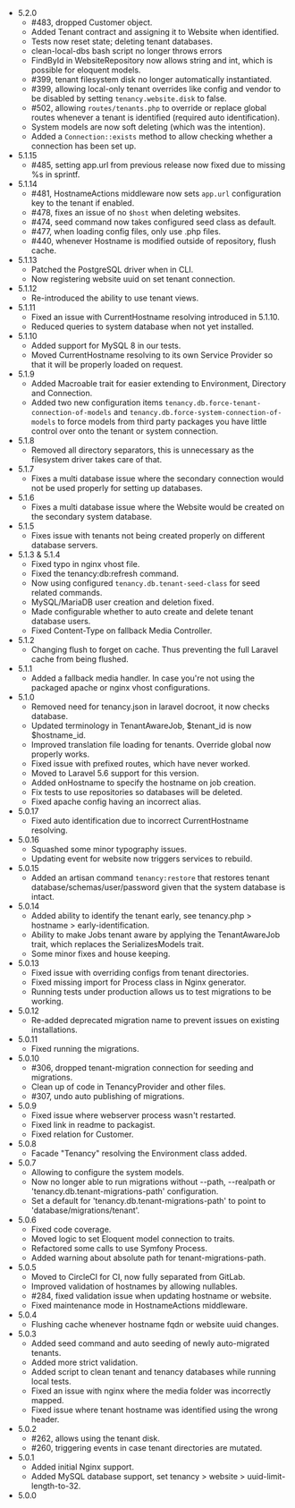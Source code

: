 - 5.2.0
    - #483, dropped Customer object.
    - Added Tenant contract and assigning it to Website when identified.
    - Tests now reset state; deleting tenant databases.
    - clean-local-dbs bash script no longer throws errors
    - FindById in WebsiteRepository now allows string and int, which is possible for eloquent models.
    - #399, tenant filesystem disk no longer automatically instantiated.
    - #399, allowing local-only tenant overrides like config and vendor to be disabled by setting `tenancy.website.disk` to false.
    - #502, allowing `routes/tenants.php` to override or replace global routes whenever a tenant is identified (required auto identification).
    - System models are now soft deleting (which was the intention).
    - Added a `Connection::exists` method to allow checking whether a connection has been set up.
- 5.1.15
    - #485, setting app.url from previous release now fixed due to missing %s in sprintf.
- 5.1.14
    - #481, HostnameActions middleware now sets `app.url` configuration key to the tenant if enabled.
    - #478, fixes an issue of no `$host` when deleting websites.
    - #474, seed command now takes configured seed class as default.
    - #477, when loading config files, only use .php files.
    - #440, whenever Hostname is modified outside of repository, flush cache.
- 5.1.13
    - Patched the PostgreSQL driver when in CLI.
    - Now registering website uuid on set tenant connection.
- 5.1.12
    - Re-introduced the ability to use tenant views.
- 5.1.11
    - Fixed an issue with CurrentHostname resolving introduced in 5.1.10.
    - Reduced queries to system database when not yet installed.
- 5.1.10
    - Added support for MySQL 8 in our tests.
    - Moved CurrentHostname resolving to its own Service Provider so that it will be properly loaded on request.
- 5.1.9
    - Added Macroable trait for easier extending to Environment, Directory and Connection.
    - Added two new configuration items `tenancy.db.force-tenant-connection-of-models` and `tenancy.db.force-system-connection-of-models` to force models from third party packages you have little control over onto the tenant or system connection.
- 5.1.8
    - Removed all directory separators, this is unnecessary as the filesystem driver takes care of that.
- 5.1.7
    - Fixes a multi database issue where the secondary connection would not be used properly for setting up databases.
- 5.1.6
    - Fixes a multi database issue where the Website would be created on the secondary system database.
- 5.1.5
    - Fixes issue with tenants not being created properly on different database servers.
- 5.1.3 & 5.1.4
    - Fixed typo in nginx vhost file.
    - Fixed the tenancy:db:refresh command.
    - Now using configured `tenancy.db.tenant-seed-class` for seed related commands.
    - MySQL/MariaDB user creation and deletion fixed.
    - Made configurable whether to auto create and delete tenant database users.
    - Fixed Content-Type on fallback Media Controller.
- 5.1.2
    - Changing flush to forget on cache. Thus preventing the full Laravel cache from being flushed.
- 5.1.1
    - Added a fallback media handler. In case you're not using the packaged apache or nginx vhost configurations.
- 5.1.0
    - Removed need for tenancy.json in laravel docroot, it now checks database.
    - Updated terminology in TenantAwareJob, $tenant_id is now $hostname_id.
    - Improved translation file loading for tenants. Override global now properly works.
    - Fixed issue with prefixed routes, which have never worked.
    - Moved to Laravel 5.6 support for this version.
    - Added onHostname to specify the hostname on job creation.
    - Fix tests to use repositories so databases will be deleted.
    - Fixed apache config having an incorrect alias.
- 5.0.17
    - Fixed auto identification due to incorrect CurrentHostname resolving.
- 5.0.16
    - Squashed some minor typography issues.
    - Updating event for website now triggers services to rebuild.
- 5.0.15
    - Added an artisan command `tenancy:restore` that restores tenant database/schemas/user/password given that the system database is intact.
- 5.0.14
    - Added ability to identify the tenant early, see tenancy.php > hostname > early-identification.
    - Ability to make Jobs tenant aware by applying the TenantAwareJob trait, which replaces the SerializesModels trait.
    - Some minor fixes and house keeping.
- 5.0.13
    - Fixed issue with overriding configs from tenant directories.
    - Fixed missing import for Process class in Nginx generator.
    - Running tests under production allows us to test migrations to be working.
- 5.0.12
    - Re-added deprecated migration name to prevent issues on existing installations.
- 5.0.11
    - Fixed running the migrations.
- 5.0.10
    - #306, dropped tenant-migration connection for seeding and migrations.
    - Clean up of code in TenancyProvider and other files.
    - #307, undo auto publishing of migrations.
- 5.0.9
    - Fixed issue where webserver process wasn't restarted.
    - Fixed link in readme to packagist.
    - Fixed relation for Customer.
- 5.0.8
    - Facade "Tenancy" resolving the Environment class added.
- 5.0.7
    - Allowing to configure the system models.
    - Now no longer able to run migrations without --path, --realpath or 'tenancy.db.tenant-migrations-path' configuration.
    - Set a default for 'tenancy.db.tenant-migrations-path' to point to 'database/migrations/tenant'.
- 5.0.6
    - Fixed code coverage.
    - Moved logic to set Eloquent model connection to traits.
    - Refactored some calls to use Symfony Process.
    - Added warning about absolute path for tenant-migrations-path.
- 5.0.5
    - Moved to CircleCI for CI, now fully separated from GitLab.
    - Improved validation of hostnames by allowing nullables.
    - #284, fixed validation issue when updating hostname or website.
    - Fixed maintenance mode in HostnameActions middleware.
- 5.0.4
    - Flushing cache whenever hostname fqdn or website uuid changes.
- 5.0.3
    - Added seed command and auto seeding of newly auto-migrated tenants.
    - Added more strict validation.
    - Added script to clean tenant and tenancy databases while running local tests.
    - Fixed an issue with nginx where the media folder was incorrectly mapped.
    - Fixed issue where tenant hostname was identified using the wrong header.
- 5.0.2
    - #262, allows using the tenant disk.
    - #260, triggering events in case tenant directories are mutated.
- 5.0.1
    - Added initial Nginx support.
    - Added MySQL database support, set tenancy > website > uuid-limit-length-to-32.
- 5.0.0
